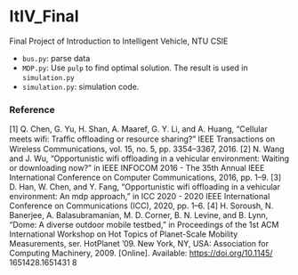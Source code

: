 # ItIV_Final
Final Project of Introduction to Intelligent Vehicle, NTU CSIE

- `bus.py`: parse data
- `MDP.py`: Use `pulp` to find optimal solution. The result is used in `simulation.py`
- `simulation.py`: simulation code.

### Reference

[1] Q. Chen, G. Yu, H. Shan, A. Maaref, G. Y. Li, and A. Huang,
“Cellular meets wifi: Traﬀic offloading or resource sharing?”
IEEE Transactions on Wireless Communications, vol. 15, no. 5,
pp. 3354–3367, 2016.
[2] N. Wang and J. Wu, “Opportunistic wifi offloading in a vehicular
environment: Waiting or downloading now?” in IEEE INFOCOM
2016 - The 35th Annual IEEE International Conference on
Computer Communications, 2016, pp. 1–9.
[3] D. Han, W. Chen, and Y. Fang, “Opportunistic wifi offloading
in a vehicular environment: An mdp approach,” in ICC 2020 -
2020 IEEE International Conference on Communications (ICC),
2020, pp. 1–6.
[4] H. Soroush, N. Banerjee, A. Balasubramanian, M. D. Corner,
B. N. Levine, and B. Lynn, “Dome: A diverse outdoor mobile
testbed,” in Proceedings of the 1st ACM International Workshop
on Hot Topics of Planet-Scale Mobility Measurements, ser.
HotPlanet ’09. New York, NY, USA: Association for Computing
Machinery, 2009. [Online]. Available: https://doi.org/10.1145/
1651428.1651431
8
